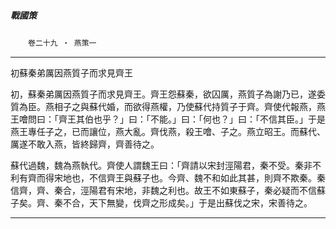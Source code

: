 

##### 戰國策
　　`卷二十九 ‧ 燕策一`

* * *

初蘇秦弟厲因燕質子而求見齊王

初，蘇秦弟厲因燕質子而求見齊王。齊王怨蘇秦，欲囚厲，燕質子為謝乃已，遂委質為臣。燕相子之與蘇代婚，而欲得燕權，乃使蘇代持質子于齊。齊使代報燕，燕王噲問曰：「齊王其伯也乎？」曰：「不能。」曰：「何也？」曰：「不信其臣。」于是燕王專任子之，已而讓位，燕大亂。齊伐燕，殺王噲、子之。燕立昭王。而蘇代、厲遂不敢入燕，皆終歸齊，齊善待之。

蘇代過魏，魏為燕執代。齊使人謂魏王曰：「齊請以宋封涇陽君，秦不受。秦非不利有齊而得宋地也，不信齊王與蘇子也。今齊、魏不和如此其甚，則齊不欺秦。秦信齊，齊、秦合，涇陽君有宋地，非魏之利也。故王不如東蘇子，秦必疑而不信蘇子矣。齊、秦不合，天下無變，伐齊之形成矣。」于是出蘇伐之宋，宋善待之。

* * *

